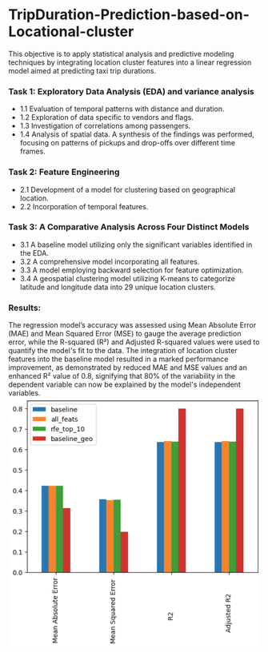 # TripDuration-Prediction-based-on-Locational-cluster
This objective is to apply statistical analysis and predictive modeling techniques by integrating location cluster features into a linear regression model aimed at predicting taxi trip durations.

### Task 1: Exploratory Data Analysis (EDA) and variance analysis
- 1.1 Evaluation of temporal patterns with distance and duration.
- 1.2 Exploration of data specific to vendors and flags.
- 1.3 Investigation of correlations among passengers.
- 1.4 Analysis of spatial data.
  A synthesis of the findings was performed, focusing on patterns of pickups and drop-offs over different time frames.

### Task 2: Feature Engineering
- 2.1 Development of a model for clustering based on geographical location.
- 2.2 Incorporation of temporal features.

### Task 3: A Comparative Analysis Across Four Distinct Models
- 3.1 A baseline model utilizing only the significant variables identified in the EDA.
- 3.2 A comprehensive model incorporating all features.
- 3.3 A model employing backward selection for feature optimization.
- 3.4 A geospatial clustering model utilizing K-means to categorize latitude and longitude data into 29 unique location clusters.


### Results:
The regression model’s accuracy was assessed using Mean Absolute Error (MAE) and Mean Squared Error (MSE) to gauge the average prediction error, while the R-squared (R²) and Adjusted R-squared values were used to quantify the model's fit to the data. The integration of location cluster features into the baseline model resulted in a marked performance improvement, as demonstrated by reduced MAE and MSE values and an enhanced R² value of 0.8, signifying that 80% of the variability in the dependent variable can now be explained by the model's independent variables.
<img src="https://github.com/Primary43/TripDuration-Prediction-based-on-Locational-cluster/blob/main/asset/result.png" width="800" >

